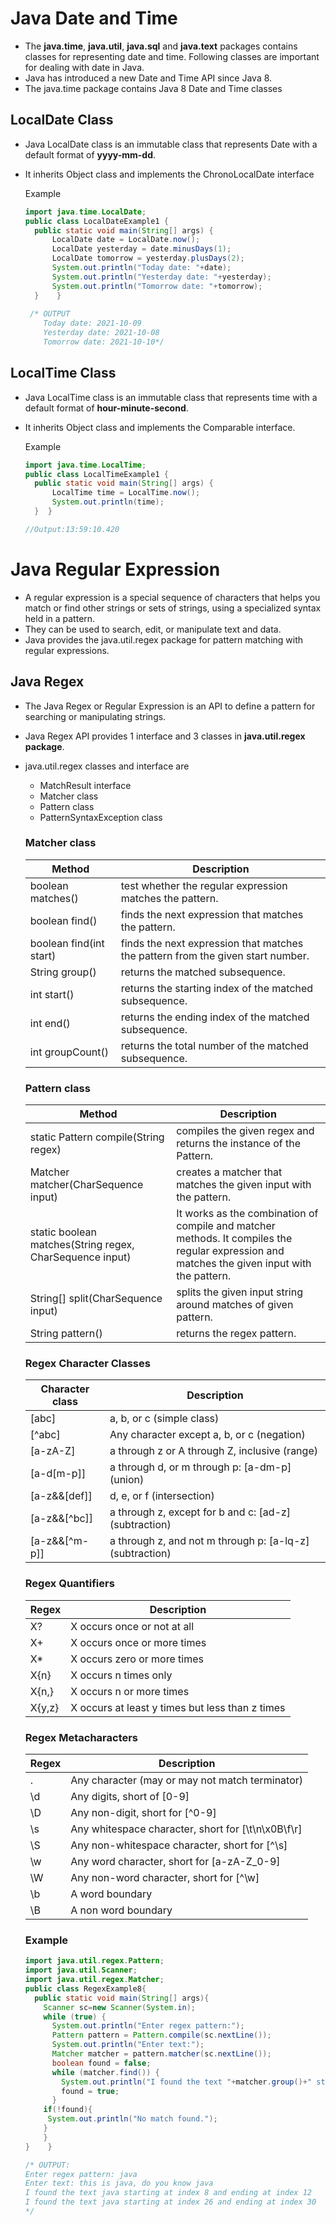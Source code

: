 # Java Date and Time 

  - The **java.time**, **java.util**, **java.sql** and **java.text** packages contains classes for representing date and time. Following classes are important for dealing with date in Java.
  - Java has introduced a new Date and Time API since Java 8.
  -  The java.time package contains Java 8 Date and Time classes

  ## LocalDate Class
  - Java LocalDate class is an immutable class that represents Date with a default format of **yyyy-mm-dd**.
  - It inherits Object class and implements the ChronoLocalDate interface
    
    Example 
    ``` java
    import java.time.LocalDate; 
    public class LocalDateExample1 {    
      public static void main(String[] args) {   
          LocalDate date = LocalDate.now();      
          LocalDate yesterday = date.minusDays(1); 
          LocalDate tomorrow = yesterday.plusDays(2);
          System.out.println("Today date: "+date);   
          System.out.println("Yesterday date: "+yesterday);  
          System.out.println("Tomorrow date: "+tomorrow); 
      }    }
      
     /* OUTPUT
        Today date: 2021-10-09
        Yesterday date: 2021-10-08
        Tomorrow date: 2021-10-10*/
    ```
    
   ## LocalTime Class
   - Java LocalTime class is an immutable class that represents time with a default format of **hour-minute-second**.
   - It inherits Object class and implements the Comparable interface.
    
      Example 
      ``` java
      import java.time.LocalTime;
      public class LocalTimeExample1 { 
        public static void main(String[] args) { 
            LocalTime time = LocalTime.now(); 
            System.out.println(time);  
        }  }

      //Output:13:59:10.420

      ```

# Java Regular Expression
- A regular expression is a special sequence of characters that helps you match or find other strings or sets of strings, using a specialized syntax held in a pattern.
-  They can be used to search, edit, or manipulate text and data.
-  Java provides the java.util.regex package for pattern matching with regular expressions.

  ## Java Regex
  - The Java Regex or Regular Expression is an API to define a pattern for searching or manipulating strings.
  - Java Regex API provides 1 interface and 3 classes in **java.util.regex package**.
  - java.util.regex classes and interface are
      - MatchResult interface
      - Matcher class
      - Pattern class
      - PatternSyntaxException class
    
    ### Matcher class
    | Method | Description |
    | --- | --- |
    | boolean matches() | test whether the regular expression matches the pattern. |
  	| boolean find() | finds the next expression that matches the pattern. |
    | boolean find(int start) |	finds the next expression that matches the pattern from the given start number. |
  	| String group() |	returns the matched subsequence. |
	  | int start() |	returns the starting index of the matched subsequence. |
	  | int end() |	returns the ending index of the matched subsequence. |
	  | int groupCount() |	returns the total number of the matched subsequence. |
    
    ### Pattern class
    | Method | Description |
    | --- | --- |
    | static Pattern compile(String regex) |	compiles the given regex and returns the instance of the Pattern. |
    |Matcher matcher(CharSequence input) |	creates a matcher that matches the given input with the pattern. |
    | static boolean matches(String regex, CharSequence input) |	It works as the combination of compile and matcher methods. It compiles the regular expression and matches the given input with the pattern. |
    | String[] split(CharSequence input) |	splits the given input string around matches of given pattern. |
    |	String pattern() |	returns the regex pattern. |
    
    ### Regex Character Classes
    | Character class | Description |
    | --- | --- |
    | [abc] | a, b, or c (simple class)
    |	[^abc] |	Any character except a, b, or c (negation) |
    |	[a-zA-Z] |	a through z or A through Z, inclusive (range) |
    |	[a-d[m-p]] |	a through d, or m through p: [a-dm-p] (union) |
    |	[a-z&&[def]] |	d, e, or f (intersection) |
    |	[a-z&&[^bc]] |	a through z, except for b and c: [ad-z] (subtraction) |
    |	[a-z&&[^m-p]] |	a through z, and not m through p: [a-lq-z] (subtraction) |

    ### Regex Quantifiers
    | Regex | Description |
    | --- | --- |
    | X? |	X occurs once or not at all |
    | X+ |	X occurs once or more times |
    | X* |	X occurs zero or more times |
    | X{n} |	X occurs n times only |
    | X{n,}	| X occurs n or more times |
    | X{y,z}	| X occurs at least y times but less than z times |
    
    ### Regex Metacharacters
    | Regex | Description |
    | --- | --- |
    | . |	Any character (may or may not match terminator) |
    | \d |	Any digits, short of [0-9] |
    | \D |  Any non-digit, short for [^0-9] |
    | \s |  Any whitespace character, short for [\t\n\x0B\f\r] |
    | \S |  Any non-whitespace character, short for [^\s] |
    | \w |  Any word character, short for [a-zA-Z_0-9] |
    | \W |	Any non-word character, short for [^\w] |
    | \b |  A word boundary |
    | \B |  A non word boundary |
    
    ### Example
    ``` java
    import java.util.regex.Pattern; 
    import java.util.Scanner; 
    import java.util.regex.Matcher;  
    public class RegexExample8{  
      public static void main(String[] args){  
        Scanner sc=new Scanner(System.in);   
        while (true) {        
          System.out.println("Enter regex pattern:");   
          Pattern pattern = Pattern.compile(sc.nextLine());  
          System.out.println("Enter text:");     
          Matcher matcher = pattern.matcher(sc.nextLine()); 
          boolean found = false;             
          while (matcher.find()) {             
            System.out.println("I found the text "+matcher.group()+" starting at index "+ matcher.start()+" and ending at index "+matcher.end());         
            found = true;          
          }              
        if(!found){     
         System.out.println("No match found.");   
        }          
        }    
    }    } 
    
    /* OUTPUT:
    Enter regex pattern: java
    Enter text: this is java, do you know java
    I found the text java starting at index 8 and ending at index 12
    I found the text java starting at index 26 and ending at index 30
    */
    ```
